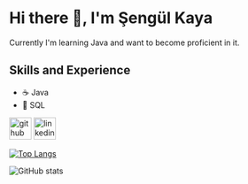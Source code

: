 # Hi there 👋, I'm Şengül Kaya
Currently I'm learning Java and want to become proficient in it.

## Skills and Experience
* ☕ Java
* 📁 SQL




[<img src='https://cdn.jsdelivr.net/npm/simple-icons@3.0.1/icons/github.svg' alt='github' height='40'>](https://github.com/sengulkaya)  [<img src='https://cdn.jsdelivr.net/npm/simple-icons@3.0.1/icons/linkedin.svg' alt='linkedin' height='40'>](https://www.linkedin.com/in/sengulkaya/)  

[![Top Langs](https://github-readme-stats.vercel.app/api/top-langs/?username=sengulkaya)](https://github.com/anuraghazra/github-readme-stats)

![GitHub stats](https://github-readme-stats.vercel.app/api?username=sengulkaya&show_icons=true)  

